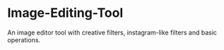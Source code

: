 # Image-Editing-Tool
An image editor tool with creative filters, instagram-like filters and basic operations.
